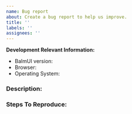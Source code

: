 ```yaml
---
name: Bug report
about: Create a bug report to help us improve.
title: ''
labels: ''
assignees: ''
---
```


**Development Relevant Information:**

- BalmUI version:
- Browser:
- Operating System:

### Description:

### Steps To Reproduce:
